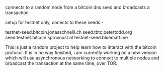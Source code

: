 connects to a random node from a bitcoin dns seed and broadcasts a transaction

setup for testnet only, conects to these seeds - 

 testnet-seed.bitcoin.jonasschnelli.ch
 seed.tbtc.petertodd.org
 seed.testnet.bitcoin.sprovoost.nl
 testnet-seed.bluematt.me
 
 This is just a random project to help learn how to interact with the bitcoin protocol. It is in no way finished, i am currently working on a new version which will use asynchronous networking to connect to multiple nodes and broadcast the transaction at the same time, over TOR. 

